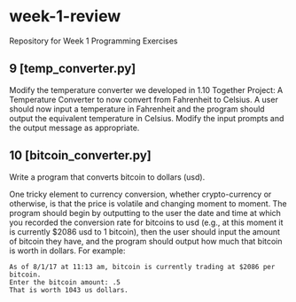 # week-1-review
Repository for Week 1 Programming Exercises

## 9 [temp_converter.py]
Modify the temperature converter we developed in 1.10 Together Project: A Temperature Converter to now convert from Fahrenheit to Celsius. A user should now input a temperature in Fahrenheit and the program should output the equivalent temperature in Celsius. Modify the input prompts and the output message as appropriate.

## 10 [bitcoin_converter.py]
Write a program that converts bitcoin to dollars (usd).

One tricky element to currency conversion, whether crypto-currency or otherwise, is that the price is volatile and changing moment to moment. The program should begin by outputting to the user the date and time at which you recorded the conversion rate for bitcoins to usd (e.g., at this moment it is currently $2086 usd to 1 bitcoin), then the user should input the amount of bitcoin they have, and the program should output how much that bitcoin is worth in dollars. For example:

```
As of 8/1/17 at 11:13 am, bitcoin is currently trading at $2086 per bitcoin.
Enter the bitcoin amount: .5
That is worth 1043 us dollars.
```
